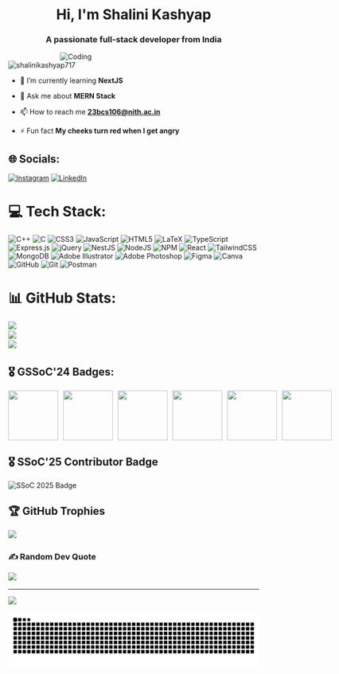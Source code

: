 

<h1 align="center">Hi, I'm Shalini Kashyap</h1>
<h3 align="center">A passionate full-stack developer from India</h3>

<img align="right" alt="Coding" width="400" src="https://digitalscholar.in/wp-content/uploads/2022/06/online-learning.gif">


<p align="left"> <img src="https://komarev.com/ghpvc/?username=shalinikashyap717&label=Profile%20views&color=0e75b6&style=flat" alt="shalinikashyap717" /> </p>

- 🌱 I’m currently learning **NextJS** 

- 💬 Ask me about **MERN Stack**

- 📫 How to reach me **23bcs106@nith.ac.in**

- ⚡ Fun fact **My cheeks turn red when I get angry**
  

## 🌐 Socials:
[![Instagram](https://img.shields.io/badge/Instagram-%23E4405F.svg?logo=Instagram&logoColor=white)](https://instagram.com/@shaliniiikashyap) [![LinkedIn](https://img.shields.io/badge/LinkedIn-%230077B5.svg?logo=linkedin&logoColor=white)](https://linkedin.com/in/https://www.linkedin.com/in/shalini-kashyap-a44561280) 

# 💻 Tech Stack:
![C++](https://img.shields.io/badge/c++-%2300599C.svg?style=for-the-badge&logo=c%2B%2B&logoColor=white) ![C](https://img.shields.io/badge/c-%2300599C.svg?style=for-the-badge&logo=c&logoColor=white) ![CSS3](https://img.shields.io/badge/css3-%231572B6.svg?style=for-the-badge&logo=css3&logoColor=white) ![JavaScript](https://img.shields.io/badge/javascript-%23323330.svg?style=for-the-badge&logo=javascript&logoColor=%23F7DF1E) ![HTML5](https://img.shields.io/badge/html5-%23E34F26.svg?style=for-the-badge&logo=html5&logoColor=white) ![LaTeX](https://img.shields.io/badge/latex-%23008080.svg?style=for-the-badge&logo=latex&logoColor=white) ![TypeScript](https://img.shields.io/badge/typescript-%23007ACC.svg?style=for-the-badge&logo=typescript&logoColor=white) ![Express.js](https://img.shields.io/badge/express.js-%23404d59.svg?style=for-the-badge&logo=express&logoColor=%2361DAFB) ![jQuery](https://img.shields.io/badge/jquery-%230769AD.svg?style=for-the-badge&logo=jquery&logoColor=white) ![NestJS](https://img.shields.io/badge/nestjs-%23E0234E.svg?style=for-the-badge&logo=nestjs&logoColor=white) ![NodeJS](https://img.shields.io/badge/node.js-6DA55F?style=for-the-badge&logo=node.js&logoColor=white) ![NPM](https://img.shields.io/badge/NPM-%23CB3837.svg?style=for-the-badge&logo=npm&logoColor=white) ![React](https://img.shields.io/badge/react-%2320232a.svg?style=for-the-badge&logo=react&logoColor=%2361DAFB) ![TailwindCSS](https://img.shields.io/badge/tailwindcss-%2338B2AC.svg?style=for-the-badge&logo=tailwind-css&logoColor=white) ![MongoDB](https://img.shields.io/badge/MongoDB-%234ea94b.svg?style=for-the-badge&logo=mongodb&logoColor=white) ![Adobe Illustrator](https://img.shields.io/badge/adobe%20illustrator-%23FF9A00.svg?style=for-the-badge&logo=adobe%20illustrator&logoColor=white) ![Adobe Photoshop](https://img.shields.io/badge/adobe%20photoshop-%2331A8FF.svg?style=for-the-badge&logo=adobe%20photoshop&logoColor=white) ![Figma](https://img.shields.io/badge/figma-%23F24E1E.svg?style=for-the-badge&logo=figma&logoColor=white) ![Canva](https://img.shields.io/badge/Canva-%2300C4CC.svg?style=for-the-badge&logo=Canva&logoColor=white) ![GitHub](https://img.shields.io/badge/github-%23121011.svg?style=for-the-badge&logo=github&logoColor=white) ![Git](https://img.shields.io/badge/git-%23F05033.svg?style=for-the-badge&logo=git&logoColor=white) ![Postman](https://img.shields.io/badge/Postman-FF6C37?style=for-the-badge&logo=postman&logoColor=white)


# 📊 GitHub Stats:

  ![](https://github-readme-stats.vercel.app/api?username=shalinikashyap717&theme=dracula&hide_border=false&include_all_commits=true&count_private=true)<br/>
![](https://github-readme-streak-stats.herokuapp.com/?user=shalinikashyap717&theme=dracula&hide_border=false)<br/>
![](https://github-readme-stats.vercel.app/api/top-langs/?username=shalinikashyap717&theme=dracula&hide_border=false&include_all_commits=true&count_private=true&layout=compact)

## 🎖️ GSSoC'24 Badges:

<div style="display: flex; align-items:center; gap: 10px;' align='center'><a href="https://gssoc.girlscript.tech/leaderboard">

<img src="https://raw.githubusercontent.com/GSSoC24/Postman-Challenge/main/docs/assets/Postman%20White.png" width="100px" height="100px" />

<img src="https://raw.githubusercontent.com/GSSoC24/Postman-Challenge/main/docs/assets/1.png" width="100px" height="100px" />

<img src="https://raw.githubusercontent.com/GSSoC24/Postman-Challenge/main/docs/assets/2.png" width="100px" height="100px" />

<img src="https://raw.githubusercontent.com/GSSoC24/Postman-Challenge/main/docs/assets/3.png" width="100px" height="100px" />

<img src="https://raw.githubusercontent.com/GSSoC24/Postman-Challenge/main/docs/assets/4.png" width="100px" height="100px" />

<img src="https://raw.githubusercontent.com/GSSoC24/Postman-Challenge/main/docs/assets/5.png" width="100px" height="100px" />



</a>

</div>

## 🎖️ SSoC'25 Contributor Badge

<div style="display: flex; align-items: center; gap: 10px;">
  <img src="https://i.postimg.cc/zfKD1WPk/Contributor-SSOC.png" alt="SSoC 2025 Badge" width="200"/>
</div>


## 🏆 GitHub Trophies
![](https://github-profile-trophy.vercel.app/?username=shalinikashyap717&theme=radical&no-frame=false&no-bg=false&margin-w=4)

### ✍️ Random Dev Quote
![](https://quotes-github-readme.vercel.app/api?type=horizontal&theme=radical)

---
[![](https://visitcount.itsvg.in/api?id=shalinikashyap717&icon=0&color=11)](https://visitcount.itsvg.in)


<picture>
  <source media="(prefers-color-scheme: dark)" srcset="https://raw.githubusercontent.com/ShaliniKashyap717/ShaliniKashyap717/output/github-snake-dark.svg" />
  <source media="(prefers-color-scheme: light)" srcset="https://raw.githubusercontent.com/ShaliniKashyap717/ShaliniKashyap717/output/github-snake.svg" />
  <img alt="github-snake" src="https://raw.githubusercontent.com/ShaliniKashyap717/ShaliniKashyap717/output/github-snake.svg" />
</picture>

<!-- Proudly created with GPRM ( https://gprm.itsvg.in ) -->
